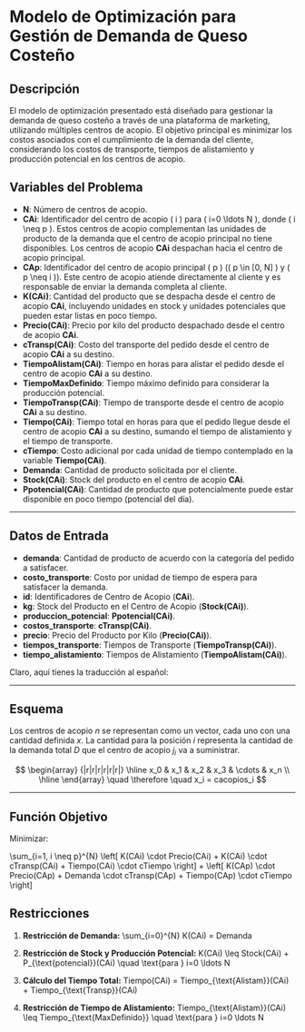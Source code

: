 # Modelo de Optimización para Gestión de Demanda de Queso Costeño

## Descripción

El modelo de optimización presentado está diseñado para gestionar la demanda de queso costeño a través de una plataforma de marketing, utilizando múltiples centros de acopio. El objetivo principal es minimizar los costos asociados con el cumplimiento de la demanda del cliente, considerando los costos de transporte, tiempos de alistamiento y producción potencial en los centros de acopio.

## Variables del Problema

- **N**: Número de centros de acopio.
- **CAi**: Identificador del centro de acopio \( i \) para \( i=0 \ldots N \), donde \( i \neq p \). Estos centros de acopio complementan las unidades de producto de la demanda que el centro de acopio principal no tiene disponibles. Los centros de acopio **CAi** despachan hacia el centro de acopio principal.
- **CAp**: Identificador del centro de acopio principal \( p \) (\( p \in [0, N] \) y \( p \neq i \)). Este centro de acopio atiende directamente al cliente y es responsable de enviar la demanda completa al cliente.
- **K(CAi)**: Cantidad del producto que se despacha desde el centro de acopio **CAi**, incluyendo unidades en stock y unidades potenciales que pueden estar listas en poco tiempo.
- **Precio(CAi)**: Precio por kilo del producto despachado desde el centro de acopio **CAi**.
- **cTransp(CAi)**: Costo del transporte del pedido desde el centro de acopio **CAi** a su destino.
- **TiempoAlistam(CAi)**: Tiempo en horas para alistar el pedido desde el centro de acopio **CAi** a su destino.
- **TiempoMaxDefinido**: Tiempo máximo definido para considerar la producción potencial.
- **TiempoTransp(CAi)**: Tiempo de transporte desde el centro de acopio **CAi** a su destino.
- **Tiempo(CAi)**: Tiempo total en horas para que el pedido llegue desde el centro de acopio **CAi** a su destino, sumando el tiempo de alistamiento y el tiempo de transporte.
- **cTiempo**: Costo adicional por cada unidad de tiempo contemplado en la variable **Tiempo(CAi)**.
- **Demanda**: Cantidad de producto solicitada por el cliente.
- **Stock(CAi)**: Stock del producto en el centro de acopio **CAi**.
- **Ppotencial(CAi)**: Cantidad de producto que potencialmente puede estar disponible en poco tiempo (potencial del día).
  
---

## Datos de Entrada

- **demanda**: Cantidad de producto de acuerdo con la categoría del pedido a satisfacer.
- **costo_transporte**: Costo por unidad de tiempo de espera para satisfacer la demanda.
- **id**: Identificadores de Centro de Acopio (**CAi**).
- **kg**: Stock del Producto en el Centro de Acopio (**Stock(CAi)**).
- **produccion_potencial**: **Ppotencial(CAi)**.
- **costos_transporte**: **cTransp(CAi)**.
- **precio**: Precio del Producto por Kilo (**Precio(CAi)**).
- **tiempos_transporte**: Tiempos de Transporte (**TiempoTransp(CAi)**).
- **tiempo_alistamiento**: Tiempos de Alistamiento (**TiempoAlistam(CAi)**).

Claro, aquí tienes la traducción al español:

---

## Esquema

Los centros de acopio $` n `$ se representan como un vector, cada uno con una cantidad definida $` x `$.
La cantidad para la posición $` i `$ representa la cantidad de la demanda total $` D `$ que el centro de acopio $` j_i `$ va a suministrar.

$$
\begin{array} {|r|r|r|r|r|r|}
    \hline x_0 & x_1 & x_2 & x_3 & \cdots & x_n \\
    \hline
\end{array}
\quad \therefore \quad x_i = cacopios_i
$$

---

## Función Objetivo

Minimizar:

\sum_{i=1, i \neq p}^{N} \left[ K(CAi) \cdot Precio(CAi) + K(CAi) \cdot cTransp(CAi) + Tiempo(CAi) \cdot cTiempo \right] + \left[ K(CAp) \cdot Precio(CAp) + Demanda \cdot cTransp(CAp) + Tiempo(CAp) \cdot cTiempo \right]

## Restricciones

1. **Restricción de Demanda:**
\sum_{i=0}^{N} K(CAi) = Demanda

2. **Restricción de Stock y Producción Potencial:**
K(CAi) \leq Stock(CAi) + P_{\text{potencial}}(CAi) \quad \text{para } i=0 \ldots N

3. **Cálculo del Tiempo Total:**
Tiempo(CAi) = Tiempo_{\text{Alistam}}(CAi) + Tiempo_{\text{Transp}}(CAi)

4. **Restricción de Tiempo de Alistamiento:**
Tiempo_{\text{Alistam}}(CAi) \leq Tiempo_{\text{MaxDefinido}} \quad \text{para } i=0 \ldots N



